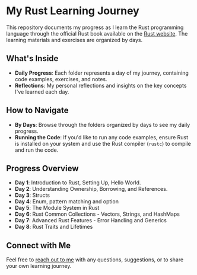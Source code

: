 # My Rust Learning Journey

This repository documents my progress as I learn the Rust programming language through the official Rust book available on the [Rust website](https://doc.rust-lang.org/book/). The learning materials and exercises are organized by days.

## What's Inside

- **Daily Progress**: Each folder represents a day of my journey, containing code examples, exercises, and notes.
- **Reflections**: My personal reflections and insights on the key concepts I've learned each day.

## How to Navigate

- **By Days**: Browse through the folders organized by days to see my daily progress.
- **Running the Code**: If you'd like to run any code examples, ensure Rust is installed on your system and use the Rust compiler (`rustc`) to compile and run the code.

## Progress Overview

- **Day 1**: Introduction to Rust, Setting Up, Hello World.
- **Day 2**: Understanding Ownership, Borrowing, and References.
- **Day 3**: Structs
- **Day 4**: Enum, pattern matching and option
- **Day 5**: The Module System in Rust
- **Day 6**: Rust Common Collections - Vectors, Strings, and HashMaps
- **Day 7**: Advanced Rust Features - Error Handling and Generics
- **Day 8**: Rust Traits and Lifetimes

## Connect with Me

Feel free to [reach out to me](<omarwalaa50@gmail.com>) with any questions, suggestions, or to share your own learning journey.
